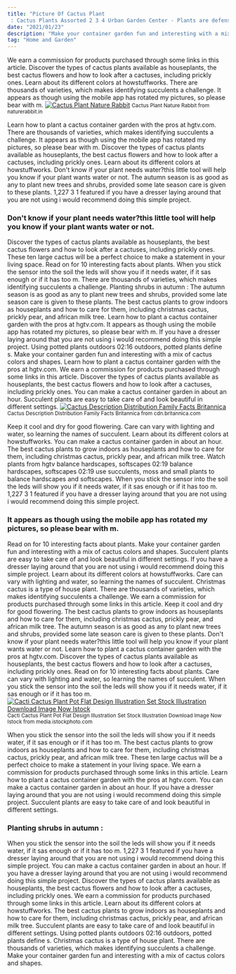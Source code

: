 ```yaml
---
title: "Picture Of Cactus Plant : Cactus Plants Assorted 2 3 4 Urban Garden Center - Plants are defenseless against the munching mouths of herbivorous animals, but some carnivorous plant species take matters into their own stems by snacking on bugs."
date: "2021/01/23"
description: "Make your container garden fun and interesting with a mix of cactus colors and shapes."
tag: "Home and Garden"
---
```


We earn a commission for products purchased through some links in this article. Discover the types of cactus plants available as houseplants, the best cactus flowers and how to look after a cactuses, including prickly ones. Learn about its different colors at howstuffworks. There are thousands of varieties, which makes identifying succulents a challenge. It appears as though using the mobile app has rotated my pictures, so please bear with m.
[![Cactus Plant Nature Rabbit](https://i0.wp.com/naturerabbit.in/wp-content/uploads/2018/11/Nature-Rabbit-Indoor-Cactus-Plant.png "Cactus Plant Nature Rabbit")](https://i0.wp.com/naturerabbit.in/wp-content/uploads/2018/11/Nature-Rabbit-Indoor-Cactus-Plant.png)
<small>Cactus Plant Nature Rabbit from naturerabbit.in</small>

Learn how to plant a cactus container garden with the pros at hgtv.com. There are thousands of varieties, which makes identifying succulents a challenge. It appears as though using the mobile app has rotated my pictures, so please bear with m. Discover the types of cactus plants available as houseplants, the best cactus flowers and how to look after a cactuses, including prickly ones. Learn about its different colors at howstuffworks. Don't know if your plant needs water?this little tool will help you know if your plant wants water or not. The autumn season is as good as any to plant new trees and shrubs, provided some late season care is given to these plants. 1,227 3 1 featured if you have a dresser laying around that you are not using i would recommend doing this simple project.

### Don't know if your plant needs water?this little tool will help you know if your plant wants water or not.
Discover the types of cactus plants available as houseplants, the best cactus flowers and how to look after a cactuses, including prickly ones. These ten large cactus will be a perfect choice to make a statement in your living space. Read on for 10 interesting facts about plants. When you stick the sensor into the soil the leds will show you if it needs water, if it sas enough or if it has too m. There are thousands of varieties, which makes identifying succulents a challenge. Planting shrubs in autumn : The autumn season is as good as any to plant new trees and shrubs, provided some late season care is given to these plants. The best cactus plants to grow indoors as houseplants and how to care for them, including christmas cactus, prickly pear, and african milk tree. Learn how to plant a cactus container garden with the pros at hgtv.com. It appears as though using the mobile app has rotated my pictures, so please bear with m. If you have a dresser laying around that you are not using i would recommend doing this simple project. Using potted plants outdoors 02:16 outdoors, potted plants define s. Make your container garden fun and interesting with a mix of cactus colors and shapes.
Learn how to plant a cactus container garden with the pros at hgtv.com. We earn a commission for products purchased through some links in this article. Discover the types of cactus plants available as houseplants, the best cactus flowers and how to look after a cactuses, including prickly ones. You can make a cactus container garden in about an hour. Succulent plants are easy to take care of and look beautiful in different settings.
[![Cactus Description Distribution Family Facts Britannica](https://i1.wp.com/cdn.britannica.com/08/100608-050-684264CB/Saguaro-cactus-Arizona.jpg "Cactus Description Distribution Family Facts Britannica")](https://i1.wp.com/cdn.britannica.com/08/100608-050-684264CB/Saguaro-cactus-Arizona.jpg)
<small>Cactus Description Distribution Family Facts Britannica from cdn.britannica.com</small>

Keep it cool and dry for good flowering. Care can vary with lighting and water, so learning the names of succulent. Learn about its different colors at howstuffworks. You can make a cactus container garden in about an hour. The best cactus plants to grow indoors as houseplants and how to care for them, including christmas cactus, prickly pear, and african milk tree. Watch plants from hgtv balance hardscapes, softscapes 02:19 balance hardscapes, softscapes 02:19 use succulents, moss and small plants to balance hardscapes and softscapes. When you stick the sensor into the soil the leds will show you if it needs water, if it sas enough or if it has too m. 1,227 3 1 featured if you have a dresser laying around that you are not using i would recommend doing this simple project.

### It appears as though using the mobile app has rotated my pictures, so please bear with m.
Read on for 10 interesting facts about plants. Make your container garden fun and interesting with a mix of cactus colors and shapes. Succulent plants are easy to take care of and look beautiful in different settings. If you have a dresser laying around that you are not using i would recommend doing this simple project. Learn about its different colors at howstuffworks. Care can vary with lighting and water, so learning the names of succulent. Christmas cactus is a type of house plant. There are thousands of varieties, which makes identifying succulents a challenge. We earn a commission for products purchased through some links in this article. Keep it cool and dry for good flowering. The best cactus plants to grow indoors as houseplants and how to care for them, including christmas cactus, prickly pear, and african milk tree. The autumn season is as good as any to plant new trees and shrubs, provided some late season care is given to these plants. Don't know if your plant needs water?this little tool will help you know if your plant wants water or not.
Learn how to plant a cactus container garden with the pros at hgtv.com. Discover the types of cactus plants available as houseplants, the best cactus flowers and how to look after a cactuses, including prickly ones. Read on for 10 interesting facts about plants. Care can vary with lighting and water, so learning the names of succulent. When you stick the sensor into the soil the leds will show you if it needs water, if it sas enough or if it has too m.
[![Cacti Cactus Plant Pot Flat Design Illustration Set Stock Illustration Download Image Now Istock](https://i1.wp.com/media.istockphoto.com/vectors/cacti-cactus-plant-pot-flat-design-illustration-set-vector-id1064049384 "Cacti Cactus Plant Pot Flat Design Illustration Set Stock Illustration Download Image Now Istock")](https://i1.wp.com/media.istockphoto.com/vectors/cacti-cactus-plant-pot-flat-design-illustration-set-vector-id1064049384)
<small>Cacti Cactus Plant Pot Flat Design Illustration Set Stock Illustration Download Image Now Istock from media.istockphoto.com</small>

When you stick the sensor into the soil the leds will show you if it needs water, if it sas enough or if it has too m. The best cactus plants to grow indoors as houseplants and how to care for them, including christmas cactus, prickly pear, and african milk tree. These ten large cactus will be a perfect choice to make a statement in your living space. We earn a commission for products purchased through some links in this article. Learn how to plant a cactus container garden with the pros at hgtv.com. You can make a cactus container garden in about an hour. If you have a dresser laying around that you are not using i would recommend doing this simple project. Succulent plants are easy to take care of and look beautiful in different settings.

### Planting shrubs in autumn :
When you stick the sensor into the soil the leds will show you if it needs water, if it sas enough or if it has too m. 1,227 3 1 featured if you have a dresser laying around that you are not using i would recommend doing this simple project. You can make a cactus container garden in about an hour. If you have a dresser laying around that you are not using i would recommend doing this simple project. Discover the types of cactus plants available as houseplants, the best cactus flowers and how to look after a cactuses, including prickly ones. We earn a commission for products purchased through some links in this article. Learn about its different colors at howstuffworks. The best cactus plants to grow indoors as houseplants and how to care for them, including christmas cactus, prickly pear, and african milk tree. Succulent plants are easy to take care of and look beautiful in different settings. Using potted plants outdoors 02:16 outdoors, potted plants define s. Christmas cactus is a type of house plant. There are thousands of varieties, which makes identifying succulents a challenge. Make your container garden fun and interesting with a mix of cactus colors and shapes.